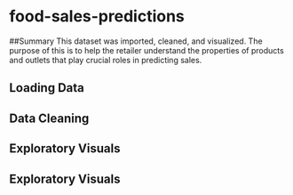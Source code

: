 # food-sales-predictions
##Summary
This dataset was imported, cleaned, and visualized. The purpose of this is to help the retailer understand the properties of products and outlets that play crucial roles in predicting sales.

## Loading Data
## Data Cleaning
## Exploratory Visuals
## Exploratory Visuals

